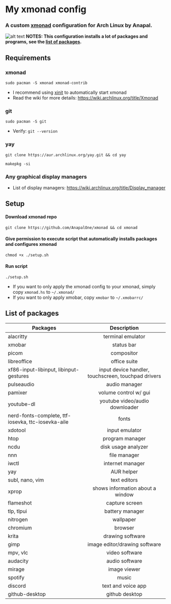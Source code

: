 # My xmonad config
### A custom [xmonad](https://xmonad.org) configuration for Arch Linux by Anapal.

![alt text](https://github.com/AnapalOne/xmonad/blob/main/2022-04-13_17-41.png "xmonad")
   **NOTES: This configuration installs a lot of packages and programs, see the [list of packages](https://github.com/AnapalOne/xmonad#list-of-packages).**

## Requirements
### xmonad
```
sudo pacman -S xmonad xmonad-contrib
```
- I recommend using [xinit](https://wiki.archlinux.org/title/Xinit) to automatically start xmonad
- Read the wiki for more details: https://wiki.archlinux.org/title/Xmonad

### git
``` 
sudo pacman -S git
```
  - Verify: `git --version`

### yay
```
git clone https://aur.archlinux.org/yay.git && cd yay
```
```
makepkg -si
``` 

### Any graphical display managers
- List of display managers: https://wiki.archlinux.org/title/Display_manager

## Setup
#### Download xmonad repo
``` 
git clone https://github.com/AnapalOne/xmonad && cd xmonad
``` 
#### Give permission to execute script that automatically installs packages and configures xmonad
```
chmod +x ./setup.sh
```
#### Run script
```
./setup.sh
```

- If you want to only apply the xmonad config to your xmonad, simply copy `xmonad.hs` to `~/.xmonad/`
- If you want to only apply xmobar, copy `xmobar` to `~/.xmobarrc/`

## List of packages
| Packages                                           | Description |
| ---------------------------------------------------|:-------------:|
| alacritty                                          | terminal emulator |
| xmobar                                             | status bar |
| picom                                              | compositor |
| libreoffice                                        | office suite |
| xf86-input-libinput, libinput-gestures             | input device handler, touchscreen, touchpad drivers |
| pulseaudio                                         | audio manager |
| pamixer                                            | volume control w/ gui |
| youtube-dl                                         | youtube video/audio downloader |
| nerd-fonts-complete, ttf-iosevka, ttc-iosevka-aile | fonts |
| xdotool                                            | input emulator |
| htop                                               | program manager |
| ncdu                                               | disk usage analyzer |
| nnn                                                | file manager |
| iwctl                                              | internet manager |
| yay                                                | AUR helper |
| subl, nano, vim                                    | text editors |
| xprop                                              | shows information about a window |
| flameshot                                          | capture screen |
| tlp, tlpui                                         | battery manager |
| nitrogen                                           | wallpaper |
| chromium                                           | browser |
| krita                                              | drawing software |
| gimp                                               | image editor/drawing software |
| mpv, vlc                                           | video software |
| audacity                                           | audio software |
| mirage                                             | image viewer |
| spotify                                            | music |
| discord                                            | text and voice app |
| github-desktop                                     | github desktop |
